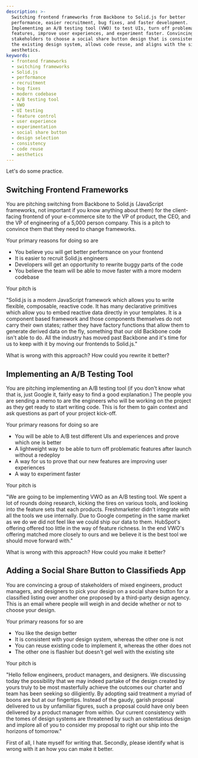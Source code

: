 ```yaml
---
description: >-
  Switching frontend frameworks from Backbone to Solid.js for better
  performance, easier recruitment, bug fixes, and faster development.
  Implementing an A/B testing tool (VWO) to test UIs, turn off problematic
  features, improve user experiences, and experiment faster. Convincing
  stakeholders to choose a social share button design that is consistent with
  the existing design system, allows code reuse, and aligns with the site's
  aesthetics.
keywords:
  - frontend frameworks
  - switching frameworks
  - Solid.js
  - performance
  - recruitment
  - bug fixes
  - modern codebase
  - A/B testing tool
  - VWO
  - UI testing
  - feature control
  - user experience
  - experimentation
  - social share button
  - design selection
  - consistency
  - code reuse
  - aesthetics
---
```


Let's do some practice.

## Switching Frontend Frameworks

You are pitching switching from Backbone to Solid.js (JavaScript frameworks, not important if you know anything about them) for the client-facing frontend of your e-commerce site to the VP of product, the CEO, and the VP of engineering of a 5,000 person company. This is a pitch to convince them that they need to change frameworks.

Your primary reasons for doing so are

- You believe you will get better performance on your frontend
- It is easier to recruit Solid.js engineers
- Developers will get an opportunity to rewrite buggy parts of the code
- You believe the team will be able to move faster with a more modern codebase

Your pitch is

"Solid.js is a modern JavaScript framework which allows you to write flexible, composable, reactive code. It has many declarative primitives which allow you to embed reactive data directly in your templates. It is a component based framework and those components themselves do not carry their own states; rather they have factory functions that allow them to generate derived data on the fly, something that our old Backbone code isn't able to do. All the industry has moved past Backbone and it's time for us to keep with it by moving our frontends to Solid.js."

What is wrong with this approach? How could you rewrite it better?

## Implementing an A/B Testing Tool

You are pitching implementing an A/B testing tool (if you don't know what that is, just Google it, fairly easy to find a good explanation.) The people you are sending a memo to are the engineers who will be working on the project as they get ready to start writing code. This is for them to gain context and ask questions as part of your project kick-off.

Your primary reasons for doing so are

- You will be able to A/B test different UIs and experiences and prove which one is better
- A lightweight way to be able to turn off problematic features after launch without a redeploy
- A way for us to prove that our new features are improving user experiences
- A way to experiment faster

Your pitch is

"We are going to be implementing VWO as an A/B testing tool. We spent a lot of rounds doing research, kicking the tires on various tools, and looking into the feature sets that each products. Freshmarketer didn't integrate with all the tools we use internally. Due to Google competing in the same market as we do we did not feel like we could ship our data to them. HubSpot's offering offered too little in the way of feature richness. In the end VWO's offering matched more closely to ours and we believe it is the best tool we should move forward with."

What is wrong with this approach? How could you make it better?

## Adding a Social Share Button to Classifieds App

You are convincing a group of stakeholders of mixed engineers, product managers, and designers to pick your design on a social share button for a classified listing over another one proposed by a third-party design agency. This is an email where people will weigh in and decide whether or not to choose your design.

Your primary reasons for so are

- You like the design better
- It is consistent with your design system, whereas the other one is not
- You can reuse existing code to implement it, whereas the other does not
- The other one is flashier but doesn't gel well with the existing site

Your pitch is

"Hello fellow engineers, product managers, and designers. We discussing today the possibility that we may indeed partake of the design created by yours truly to be most masterfully achieve the outcomes our charter and team has been seeking so diligiently. By adopting said treatment a myriad of boons are but at our fingertips. Instead of the gaudy, garish proposal delivered to us by unfamiliar figures, such a proposal could have only been delivered by a product manager from within. Our current consistency with the tomes of design systems are threatened by such an ostentatious design and implore all of you to consider my proposal to right our ship into the horizons of tomorrow."

First of all, I hate myself for writing that. Secondly, please identify what is wrong with it an how you can make it better.
